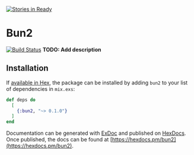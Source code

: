 [![Stories in Ready](https://badge.waffle.io/jit-y/bun2.png?label=ready&title=Ready)](https://waffle.io/jit-y/bun2?utm_source=badge)
# Bun2
[![Build Status](https://travis-ci.org/jit-y/bun2.svg?branch=master)](https://travis-ci.org/jit-y/bun2)
**TODO: Add description**

## Installation

If [available in Hex](https://hex.pm/docs/publish), the package can be installed
by adding `bun2` to your list of dependencies in `mix.exs`:

```elixir
def deps do
  [
    {:bun2, "~> 0.1.0"}
  ]
end
```

Documentation can be generated with [ExDoc](https://github.com/elixir-lang/ex_doc)
and published on [HexDocs](https://hexdocs.pm). Once published, the docs can
be found at [https://hexdocs.pm/bun2](https://hexdocs.pm/bun2).
